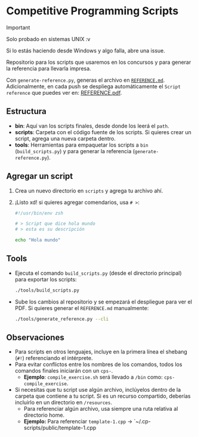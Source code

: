 # Competitive Programming Scripts

> [!IMPORTANT]
> Solo probado en sistemas UNIX :v
>
> Si lo estás haciendo desde Windows y algo falla, abre una issue.

Repositorio para los scripts que usaremos en los concursos y para generar la referencia para llevarla impresa.

Con `generate-reference.py`, generas el archivo en [`REFERENCE.md`](./REFERENCE.md).
Adicionalmente, en cada push se despliega automáticamente el `Script reference` que puedes ver en: [REFERENCE.pdf](https://jhonatandczel.github.io/.cp-scripts/REFERENCE-gh.pdf).

## Estructura

- **bin**: Aquí van los scripts finales, desde donde los leerá el `path`.
- **scripts**: Carpeta con el código fuente de los scripts. Si quieres crear un script, agrega una nueva carpeta dentro.
- **tools**: Herramientas para empaquetar los scripts a `bin` (`build_scripts.py`) y para generar la referencia (`generate-reference.py`).

## Agregar un script

1. Crea un nuevo directorio en `scripts` y agrega tu archivo ahí.
2. ¡Listo xd! si quieres agregar comendarios, usa `# >`:

   ```sh
   #!/usr/bin/env zsh

   # > Script que dice hola mundo
   # > esta es su descripción

   echo "Hola mundo"
   ```

## Tools

- Ejecuta el comando `build_scripts.py` (desde el directorio principal) para exportar los scripts:

  ```sh
  ./tools/build_scripts.py
  ```

- Sube los cambios al repositorio y se empezará el despliegue para ver el PDF. Si quieres generar el `REFERENCE.md` manualmente:

  ```sh
  ./tools/generate_reference.py --cli
  ```

## Observaciones

- Para scripts en otros lenguajes, incluye en la primera línea el shebang (`#!`) referenciando el intérprete.
- Para evitar conflictos entre los nombres de los comandos, todos los comandos finales iniciarán con un `cps-`.
  - **Ejemplo**: `compile_exercise.sh` será llevado a `/bin` como: `cps-compile_exercise`.
- Si necesitas que tu script use algún archivo, inclúyelos dentro de la carpeta que contiene a tu script. Si es un recurso compartido, deberías incluirlo en un directorio en `/resources`.
  - Para referenciar algún archivo, usa siempre una ruta relativa al directorio home.
  - **Ejemplo:** Para referenciar `template-1.cpp` -> `~/.cp-scripts/public/template-1.cpp